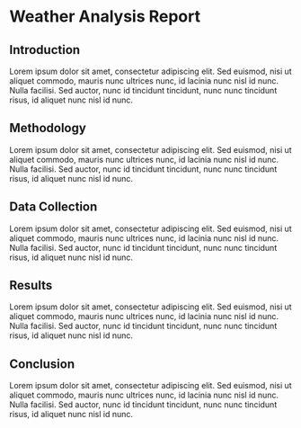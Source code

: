 # Weather Analysis Report

## Introduction

Lorem ipsum dolor sit amet, consectetur adipiscing elit. Sed euismod, nisi ut aliquet commodo, mauris nunc ultrices nunc, id lacinia nunc nisl id nunc. Nulla facilisi. Sed auctor, nunc id tincidunt tincidunt, nunc nunc tincidunt risus, id aliquet nunc nisl id nunc. 

## Methodology

Lorem ipsum dolor sit amet, consectetur adipiscing elit. Sed euismod, nisi ut aliquet commodo, mauris nunc ultrices nunc, id lacinia nunc nisl id nunc. Nulla facilisi. Sed auctor, nunc id tincidunt tincidunt, nunc nunc tincidunt risus, id aliquet nunc nisl id nunc. 

## Data Collection

Lorem ipsum dolor sit amet, consectetur adipiscing elit. Sed euismod, nisi ut aliquet commodo, mauris nunc ultrices nunc, id lacinia nunc nisl id nunc. Nulla facilisi. Sed auctor, nunc id tincidunt tincidunt, nunc nunc tincidunt risus, id aliquet nunc nisl id nunc. 

## Results

Lorem ipsum dolor sit amet, consectetur adipiscing elit. Sed euismod, nisi ut aliquet commodo, mauris nunc ultrices nunc, id lacinia nunc nisl id nunc. Nulla facilisi. Sed auctor, nunc id tincidunt tincidunt, nunc nunc tincidunt risus, id aliquet nunc nisl id nunc. 

## Conclusion

Lorem ipsum dolor sit amet, consectetur adipiscing elit. Sed euismod, nisi ut aliquet commodo, mauris nunc ultrices nunc, id lacinia nunc nisl id nunc. Nulla facilisi. Sed auctor, nunc id tincidunt tincidunt, nunc nunc tincidunt risus, id aliquet nunc nisl id nunc. 
